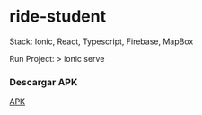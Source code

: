 # ride-student


Stack: Ionic, React, Typescript, Firebase, MapBox

Run Project: > ionic serve

### Descargar APK
[APK](https://drive.google.com/file/d/1BxJLQYPjnv_l38z_q_LX2K0CoDN1_IXD/view?usp=sharing)
